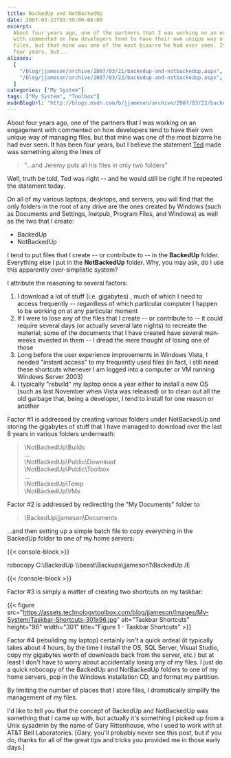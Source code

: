```yaml
---
title: BackedUp and NotBackedUp
date: 2007-03-22T03:59:00-06:00
excerpt:
  About four years ago, one of the partners that I was working on an engagement
  with commented on how developers tend to have their own unique way of managing
  files, but that mine was one of the most bizarre he had ever seen. It has been
  four years, but...
aliases:
  [
    "/blog/jjameson/archive/2007/03/21/backedup-and-notbackedup.aspx",
    "/blog/jjameson/archive/2007/03/22/backedup-and-notbackedup.aspx",
  ]
categories: ["My System"]
tags: ["My System", "Toolbox"]
msdnBlogUrl: "http://blogs.msdn.com/b/jjameson/archive/2007/03/22/backedup-and-notbackedup.aspx"
---
```


About four years ago, one of the partners that I was working on an engagement
with commented on how developers tend to have their own unique way of managing
files, but that mine was one of the most bizarre he had ever seen. It has been
four years, but I believe the statement [Ted](http://weblogs.asp.net/tgraham)
made was something along the lines of

> "...and Jeremy puts all his files in only two folders"

Well, truth be told, Ted was right -- and he would still be right if he repeated
the statement today.

On all of my various laptops, desktops, and servers, you will find that the only
folders in the root of any drive are the ones created by Windows (such as
Documents and Settings, Inetpub, Program Files, and Windows) as well as the two
that I create:

- BackedUp
- NotBackedUp

I tend to put files that I create -- or contribute to -- in the **BackedUp**
folder. Everything else I put in the **NotBackedUp** folder. Why, you may ask,
do I use this apparently over-simplistic system?

I attribute the reasoning to several factors:

1. I download a lot of stuff (i.e. gigabytes) , much of which I need to access
   frequently -- regardless of which particular computer I happen to be working
   on at any particular moment
1. If I were to lose any of the files that I create -- or contribute to -- it
   could require several days (or actually several late nights) to recreate the
   material; some of the documents that I have created have several man-weeks
   invested in them -- I dread the mere thought of losing one of those
1. Long before the user experience improvements in Windows Vista, I needed
   "instant access" to my frequently used files (in fact, I still need these
   shortcuts whenever I am logged into a computer or VM running Windows Server
   2003)
1. I typically "rebuild" my laptop once a year either to install a new OS (such
   as last November when Vista was released) or to clean out all the old garbage
   that, being a developer, I tend to install for one reason or another

Factor #1 is addressed by creating various folders under NotBackedUp and storing
the gigabytes of stuff that I have managed to download over the last 8 years in
various folders underneath:

> \NotBackedUp\Builds\
> ...\
> \NotBackedUp\Public\Download\
> \NotBackedUp\Public\Toolbox\
> ...\
> \NotBackedUp\Temp\
> \NotBackedUp\VMs

Factor #2 is addressed by redirecting the "My Documents" folder to

> \BackedUp\jjameson\Documents

...and then setting up a simple batch file to copy everything in the BackedUp
folder to one of my home servers:

{{< console-block >}}

robocopy C:\BackedUp \\\\beast\Backups\jjameson1\BackedUp /E

{{< /console-block >}}

Factor #3 is simply a matter of creating two shortcuts on my taskbar:

{{< figure
src="https://assets.technologytoolbox.com/blog/jjameson/Images/My-System/Taskbar-Shortcuts-301x96.jpg"
alt="Taskbar Shortcuts" height="96" width="301"
title="Figure 1 - Taskbar Shortcuts" >}}

Factor #4 (rebuilding my laptop) certainly isn't a quick ordeal (it typically
takes about 4 hours, by the time I install the OS, SQL Server, Visual Studio,
copy my gigabytes worth of downloads back from the server, etc.) but at least I
don't have to worry about accidentally losing any of my files. I just do a quick
robocopy of the BackedUp and NotBackedUp folders to one of my home servers, pop
in the Windows installation CD, and format my partition.

By limiting the number of places that I store files, I dramatically simplify the
management of my files.

I'd like to tell you that the concept of BackedUp and NotBackedUp was something
that I came up with, but actually it's something I picked up from a Unix
sysadmin by the name of Gary Rittenhouse, who I used to work with at AT&T Bell
Laboratories. [Gary, you'll probably never see this post, but if you do, thanks
for all of the great tips and tricks you provided me in those early days.]
